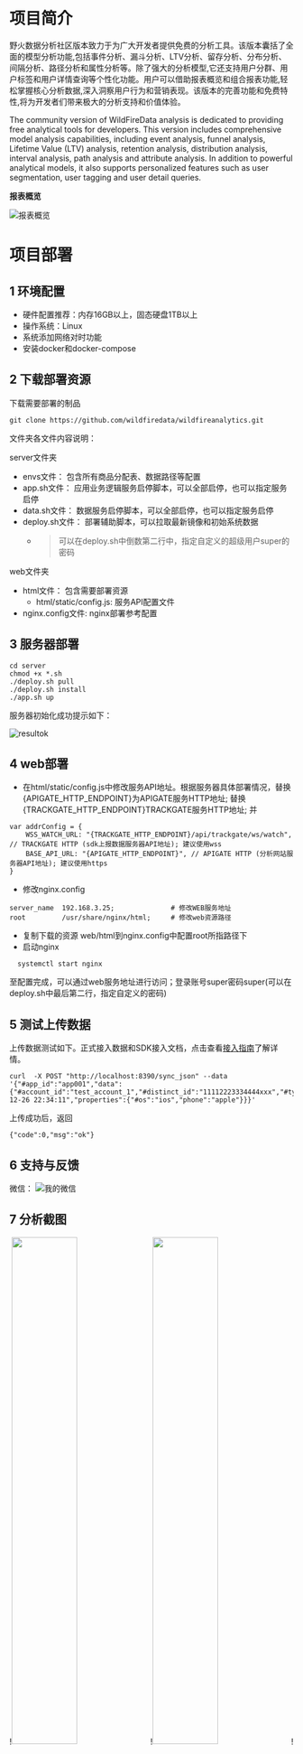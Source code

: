 # 项目简介

​	野火数据分析社区版本致力于为广大开发者提供免费的分析工具。该版本囊括了全面的模型分析功能,包括事件分析、漏斗分析、LTV分析、留存分析、分布分析、间隔分析、路径分析和属性分析等。除了强大的分析模型,它还支持用户分群、用户标签和用户详情查询等个性化功能。用户可以借助报表概览和组合报表功能,轻松掌握核心分析数据,深入洞察用户行为和营销表现。该版本的完善功能和免费特性,将为开发者们带来极大的分析支持和价值体验。

  The community version of WildFireData analysis is dedicated to providing free analytical tools for developers. This version includes comprehensive model analysis capabilities, including event analysis, funnel analysis, Lifetime Value (LTV) analysis, retention analysis, distribution analysis, interval analysis, path analysis and attribute analysis. In addition to powerful analytical models, it also supports personalized features such as user segmentation, user tagging and user detail queries.
  
**报表概览**

![报表概览](https://v.png.pub/imgs/2024/04/02/d7fa6e810e99e820.png)


# 项目部署

## 1 环境配置
- 硬件配置推荐：内存16GB以上，固态硬盘1TB以上
- 操作系统：Linux
- 系统添加网络对时功能
- 安装docker和docker-compose

## 2 下载部署资源

下载需要部署的制品

``` shell
git clone https://github.com/wildfiredata/wildfireanalytics.git
```
文件夹各文件内容说明：

  server文件夹

  - envs文件： 包含所有商品分配表、数据路径等配置
  - app.sh文件： 应用业务逻辑服务启停脚本，可以全部启停，也可以指定服务启停
  - data.sh文件： 数据服务启停脚本，可以全部启停，也可以指定服务启停
  - deploy.sh文件： 部署辅助脚本，可以拉取最新镜像和初始系统数据
    - > 可以在deploy.sh中倒数第二行中，指定自定义的超级用户super的密码


  web文件夹
   - html文件： 包含需要部署资源
      - html/static/config.js: 服务API配置文件
   - nginx.config文件:  nginx部署参考配置


## 3 服务器部署

``` shell
cd server
chmod +x *.sh
./deploy.sh pull
./deploy.sh install
./app.sh up
```

服务器初始化成功提示如下：

  ![resultok](https://v.png.pub/imgs/2024/04/02/e9ea766e6d6c79fa.png)


## 4 web部署

   - 在html/static/config.js中修改服务API地址。根据服务器具体部署情况，替换{APIGATE_HTTP_ENDPOINT}为APIGATE服务HTTP地址; 替换{TRACKGATE_HTTP_ENDPOINT}TRACKGATE服务HTTP地址; 并
```
var addrConfig = {
    WSS_WATCH_URL: "{TRACKGATE_HTTP_ENDPOINT}/api/trackgate/ws/watch", // TRACKGATE HTTP (sdk上报数据服务器API地址); 建议使用wss
    BASE_API_URL: "{APIGATE_HTTP_ENDPOINT}", // APIGATE HTTP (分析网站服务器API地址); 建议使用https
}
```
  - 修改nginx.config
```
server_name  192.168.3.25;              # 修改WEB服务地址
root         /usr/share/nginx/html;     # 修改web资源路径
```
  - 复制下载的资源 web/html到nginx.config中配置root所指路径下
  - 启动nginx
```
  systemctl start nginx
```
 
  至配置完成，可以通过web服务地址进行访问；登录账号super密码super(可以在deploy.sh中最后第二行，指定自定义的密码)

## 5 测试上传数据
上传数据测试如下。正式接入数据和SDK接入文档，点击查看[接入指南](https://www.galaxyok.cn/wf/Help)了解详情。

```
curl  -X POST "http://localhost:8390/sync_json" --data '{"#app_id":"app001","data":{"#account_id":"test_account_1","#distinct_id":"11112223334444xxx","#type":"track","#event_name":"hello","#event_time":"2022-12-26 22:34:11","properties":{"#os":"ios","phone":"apple"}}}'
```
上传成功后，返回
```
{"code":0,"msg":"ok"}
```

## 6 支持与反馈

  微信：
  ![我的微信](https://v.png.pub/imgs/2024/03/23/16804076e94cb81b.png)



## 7 分析截图


!<img src=https://v.png.pub/imgs/2024/03/22/2c04fe1fc3cad56a.png width=48%/>
!<img src=https://v.png.pub/imgs/2024/03/22/442c781f407b0390.png width=48%/>
!<img src=https://v.png.pub/imgs/2024/03/22/4216c207e2825ecd.png width=48%/>
!<img src=https://v.png.pub/imgs/2024/03/22/94ec50d646fc6be1.png width=48%/>
!<img src=https://v.png.pub/imgs/2024/03/22/84b977ece791f3f9.png width=48%/>
!<img src=https://v.png.pub/imgs/2024/03/22/340b3af321bc99d3.png width=48%/>
!<img src=https://v.png.pub/imgs/2024/03/22/839b13a9bc84d644.png width=48%/>
!<img src=https://v.png.pub/imgs/2024/03/22/dbc59e18fce4897a.png width=48%/>
